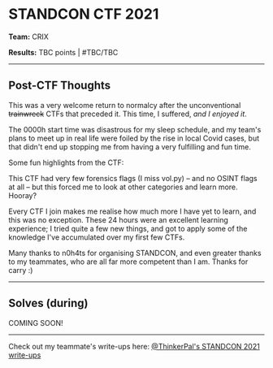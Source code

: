 # STANDCON CTF 2021 

**Team:** CRIX

**Results:** TBC points | #TBC/TBC

----

## Post-CTF Thoughts

This was a very welcome return to normalcy after the unconventional ~~trainwreck~~ CTFs that preceded it. This time, I suffered, *and I enjoyed it*.

The 0000h start time was disastrous for my sleep schedule, and my team's plans to meet up in real life were foiled by the rise in local Covid cases, but that didn't end up stopping me from having a very fulfilling and fun time.

Some fun highlights from the CTF:
<!--screenshots-->

This CTF had very few forensics flags (I miss vol.py) – and no OSINT flags at all – but this forced me to look at other categories and learn more. Hooray?

Every CTF I join makes me realise how much more I have yet to learn, and this was no exception. These 24 hours were an excellent learning experience; I tried quite a few new things, and got to apply some of the knowledge I've accumulated over my first few CTFs.

Many thanks to n0h4ts for organising STANDCON, and even greater thanks to my teammates, who are all far more competent than I am. Thanks for carry :)

----

## Solves (during)
COMING SOON!

<!--
* [Airlock Door](Airlock%20Door) (100pts)
* [Ancient Computing](Ancient%20Computing) (100pts)
* [Astronaut Document](Astronaut%20Document) (230pts)
* [Substitution Extreme](Substitution%20Extreme) (728pts)
* [Space University of Interior Design](Space%20University%20of%20Interior%20Design) (728pts)
-->

<!--
## Solves (after)
* [Specimens]()
* [Mend the Lift to Space]()
* [Transmission]()
-->


----

Check out my teammate's write-ups here: [@ThinkerPal's STANDCON 2021 write-ups]()
